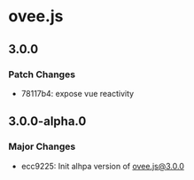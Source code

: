 # ovee.js

## 3.0.0

### Patch Changes

- 78117b4: expose vue reactivity

## 3.0.0-alpha.0

### Major Changes

- ecc9225: Init alhpa version of ovee.js@3.0.0
